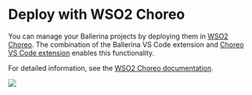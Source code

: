 # Deploy with WSO2 Choreo

You can manage your Ballerina projects by deploying them in [WSO2 Choreo](https://wso2.com/choreo/). The combination of the Ballerina VS Code extension and [Choreo VS Code extension](https://marketplace.visualstudio.com/items?itemName=WSO2.choreo) enables this functionality. 

For detailed information, see the [WSO2 Choreo documentation](https://wso2.com/choreo/docs/develop-components/develop-components-using-vs-code/).

<img src="https://wso2.com/ballerina/vscode/docs/img/choreo-integration/choreo-integration.png" class="cInlineImage-half"/>
